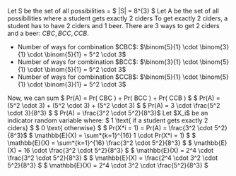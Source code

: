Let S be the set of all possibilities = $ |S| = 8^{3} $
Let A be the set of all possibilities where a student gets exactly 2 ciders
To get exactly 2 ciders, a student has to have 2 ciders and 1 beer. There are 3 ways to get 2 ciders and a beer: $CBC, BCC, CCB$.

<ul>
    <li> Number of ways for combination $CBC$: $\binom{5}{1} \cdot \binom{3}{1} \cdot \binom{5}{1} = 5^2 \cdot 3$
    <li> Number of ways for combination $BCC$: $\binom{3}{1} \cdot \binom{5}{1} \cdot \binom{5}{1} = 5^2 \cdot 3$
    <li> Number of ways for combination $CCB$: $\binom{5}{1} \cdot \binom{5}{1} \cdot \binom{3}{1} = 5^2 \cdot 3$
</ul>
Now, we can sum 
$ Pr(A) = Pr( CBC ) + Pr( BCC ) + Pr( CCB ) $ 
$ Pr(A) = (5^2 \cdot 3) + (5^2 \cdot 3) + (5^2 \cdot 3) $ 
$ Pr(A) = 3 \cdot \frac{5^2 \cdot 3}{8^3} $ 
$ Pr(A) = \frac{3^2 \cdot 5^2}{8^3}$ 
Let $X_i$ be an indicator random variable where:
$ 1 \text{ if a student gets exactly 2 ciders} $
$ 0 \text{ otherwise} $
$ Pr(X*i = 1) = Pr(A) = \frac{3^2 \cdot 5^2}{8^3}$ 
$ \mathbb{E}(X) = \sum*{k=1}^{16} 1 \cdot Pr(X*i = 1) $ 
$ \mathbb{E}(X) = \sum*{k=1}^{16} \frac{3^2 \cdot 5^2}{8^3} $ 
$ \mathbb{E}(X) = 16 \cdot \frac{3^2 \cdot 5^2}{8^3} $ 
$ \mathbb{E}(X) = 2^4 \cdot \frac{3^2 \cdot 5^2}{8^3} $ 
$ \mathbb{E}(X) = \frac{2^4 \cdot 3^2 \cdot 5^2}{8^3} $ 
$ \mathbb{E}(X) = 2^4 \cdot 3^2 \cdot \frac{5^2}{8^3} $
